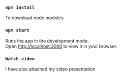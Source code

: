 ### `npm install`

To download node modules

### `npm start`

Runs the app in the development mode.\
Open [http://localhost:3000](http://localhost:3000) to view it in your browser.

### `Watch video`

I have also attached my video presentation
